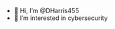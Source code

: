 - 👋 Hi, I’m @DHarris455
- 👀 I’m interested in cybersecurity




<!---
DHarris455/DHarris455 is a ✨ special ✨ repository because its `README.md` (this file) appears on your GitHub profile.
You can click the Preview link to take a look at your changes.
--->
